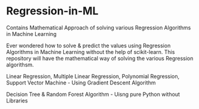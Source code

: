 # Regression-in-ML
Contains Mathematical Approach of solving various Regression Algorithms in Machine Learning

Ever wondered how to solve & predict the values using Regression Algorithms in Machine Learning without the help of scikit-learn. This repository will have the mathematical way of solving the various Regression algorithsm.

Linear Regression, Multiple Linear Regression, Polynomial Regression, Support Vector Machine - Using Gradient Descent Algorithm

Decision Tree & Random Forest Algorithm - Uisng pure Python without Libraries
